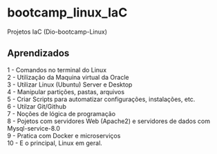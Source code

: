 # bootcamp_linux_IaC
Projetos IaC (Dio-bootcamp-Linux)

## Aprendizados

1 - Comandos no terminal do Linux <br>
2 - Utilização da Maquina virtual da Oracle <br>
3 - Utilizar Linux (Ubuntu) Server e Desktop <br>
4 - Manipular partições, pastas, arquivos <br>
5 - Criar Scripts para automatizar configurações, instalações, etc. <br>
6 - Utilzar Git/Github <br>
7 - Noções de lógica de programação <br>
8 - Pojetos com servidores Web (Apache2) e servidores de dados com Mysql-service-8.0 <br>
9 - Pratica com Docker e microserviços <br>
10 - E o principal, Linux em geral. 

